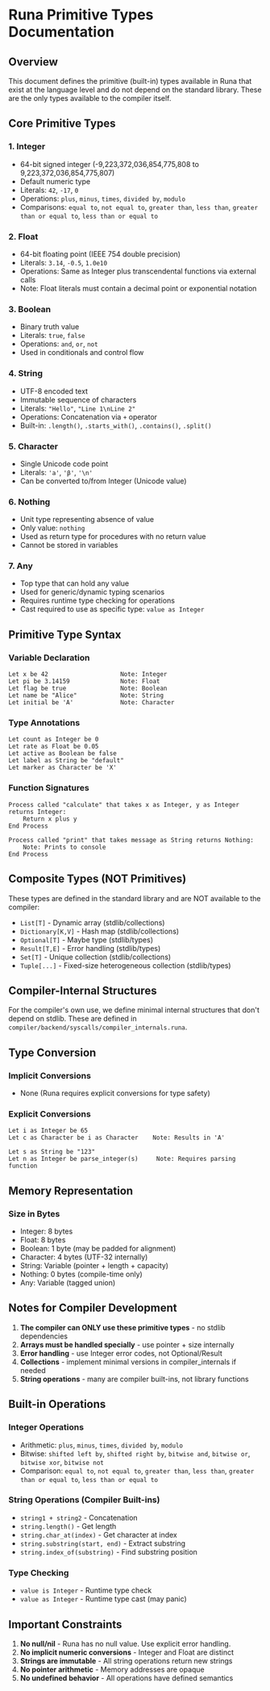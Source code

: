 # Runa Primitive Types Documentation

## Overview
This document defines the primitive (built-in) types available in Runa that exist at the language level and do not depend on the standard library. These are the only types available to the compiler itself.

## Core Primitive Types

### 1. **Integer**
- 64-bit signed integer (-9,223,372,036,854,775,808 to 9,223,372,036,854,775,807)
- Default numeric type
- Literals: `42`, `-17`, `0`
- Operations: `plus`, `minus`, `times`, `divided by`, `modulo`
- Comparisons: `equal to`, `not equal to`, `greater than`, `less than`, `greater than or equal to`, `less than or equal to`

### 2. **Float**
- 64-bit floating point (IEEE 754 double precision)
- Literals: `3.14`, `-0.5`, `1.0e10`
- Operations: Same as Integer plus transcendental functions via external calls
- Note: Float literals must contain a decimal point or exponential notation

### 3. **Boolean**
- Binary truth value
- Literals: `true`, `false`
- Operations: `and`, `or`, `not`
- Used in conditionals and control flow

### 4. **String**
- UTF-8 encoded text
- Immutable sequence of characters
- Literals: `"Hello"`, `"Line 1\nLine 2"`
- Operations: Concatenation via `+` operator
- Built-in: `.length()`, `.starts_with()`, `.contains()`, `.split()`

### 5. **Character**
- Single Unicode code point
- Literals: `'a'`, `'β'`, `'\n'`
- Can be converted to/from Integer (Unicode value)

### 6. **Nothing**
- Unit type representing absence of value
- Only value: `nothing`
- Used as return type for procedures with no return value
- Cannot be stored in variables

### 7. **Any**
- Top type that can hold any value
- Used for generic/dynamic typing scenarios
- Requires runtime type checking for operations
- Cast required to use as specific type: `value as Integer`

## Primitive Type Syntax

### Variable Declaration
```runa
Let x be 42                    Note: Integer
Let pi be 3.14159              Note: Float  
Let flag be true               Note: Boolean
Let name be "Alice"            Note: String
Let initial be 'A'             Note: Character
```

### Type Annotations
```runa
Let count as Integer be 0
Let rate as Float be 0.05
Let active as Boolean be false
Let label as String be "default"
Let marker as Character be 'X'
```

### Function Signatures
```runa
Process called "calculate" that takes x as Integer, y as Integer returns Integer:
    Return x plus y
End Process

Process called "print" that takes message as String returns Nothing:
    Note: Prints to console
End Process
```

## Composite Types (NOT Primitives)

These types are defined in the standard library and are NOT available to the compiler:

- `List[T]` - Dynamic array (stdlib/collections)
- `Dictionary[K,V]` - Hash map (stdlib/collections)  
- `Optional[T]` - Maybe type (stdlib/types)
- `Result[T,E]` - Error handling (stdlib/types)
- `Set[T]` - Unique collection (stdlib/collections)
- `Tuple[...]` - Fixed-size heterogeneous collection (stdlib/types)

## Compiler-Internal Structures

For the compiler's own use, we define minimal internal structures that don't depend on stdlib. These are defined in `compiler/backend/syscalls/compiler_internals.runa`.

## Type Conversion

### Implicit Conversions
- None (Runa requires explicit conversions for type safety)

### Explicit Conversions
```runa
Let i as Integer be 65
Let c as Character be i as Character    Note: Results in 'A'

Let s as String be "123"
Let n as Integer be parse_integer(s)     Note: Requires parsing function
```

## Memory Representation

### Size in Bytes
- Integer: 8 bytes
- Float: 8 bytes  
- Boolean: 1 byte (may be padded for alignment)
- Character: 4 bytes (UTF-32 internally)
- String: Variable (pointer + length + capacity)
- Nothing: 0 bytes (compile-time only)
- Any: Variable (tagged union)

## Notes for Compiler Development

1. **The compiler can ONLY use these primitive types** - no stdlib dependencies
2. **Arrays must be handled specially** - use pointer + size internally
3. **Error handling** - use Integer error codes, not Optional/Result
4. **Collections** - implement minimal versions in compiler_internals if needed
5. **String operations** - many are compiler built-ins, not library functions

## Built-in Operations

### Integer Operations
- Arithmetic: `plus`, `minus`, `times`, `divided by`, `modulo`
- Bitwise: `shifted left by`, `shifted right by`, `bitwise and`, `bitwise or`, `bitwise xor`, `bitwise not`
- Comparison: `equal to`, `not equal to`, `greater than`, `less than`, `greater than or equal to`, `less than or equal to`

### String Operations (Compiler Built-ins)
- `string1 + string2` - Concatenation
- `string.length()` - Get length
- `string.char_at(index)` - Get character at index
- `string.substring(start, end)` - Extract substring
- `string.index_of(substring)` - Find substring position

### Type Checking
- `value is Integer` - Runtime type check
- `value as Integer` - Runtime type cast (may panic)

## Important Constraints

1. **No null/nil** - Runa has no null value. Use explicit error handling.
2. **No implicit numeric conversions** - Integer and Float are distinct
3. **Strings are immutable** - All string operations return new strings
4. **No pointer arithmetic** - Memory addresses are opaque
5. **No undefined behavior** - All operations have defined semantics